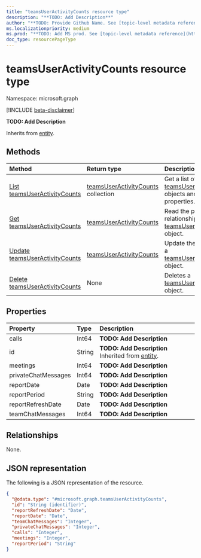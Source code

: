```yaml
---
title: "teamsUserActivityCounts resource type"
description: "**TODO: Add Description**"
author: "**TODO: Provide Github Name. See [topic-level metadata reference](https://msgo.azurewebsites.net/add/document/guidelines/metadata.html#topic-level-metadata)**"
ms.localizationpriority: medium
ms.prod: "**TODO: Add MS prod. See [topic-level metadata reference](https://msgo.azurewebsites.net/add/document/guidelines/metadata.html#topic-level-metadata)**"
doc_type: resourcePageType
---
```


# teamsUserActivityCounts resource type

Namespace: microsoft.graph

[!INCLUDE [beta-disclaimer](../../includes/beta-disclaimer.md)]

**TODO: Add Description**


Inherits from [entity](../resources/entity.md).

## Methods
|Method|Return type|Description|
|:---|:---|:---|
|[List teamsUserActivityCounts](../api/teamsuseractivitycounts-list.md)|[teamsUserActivityCounts](../resources/teamsuseractivitycounts.md) collection|Get a list of the [teamsUserActivityCounts](../resources/teamsuseractivitycounts.md) objects and their properties.|
|[Get teamsUserActivityCounts](../api/teamsuseractivitycounts-get.md)|[teamsUserActivityCounts](../resources/teamsuseractivitycounts.md)|Read the properties and relationships of a [teamsUserActivityCounts](../resources/teamsuseractivitycounts.md) object.|
|[Update teamsUserActivityCounts](../api/teamsuseractivitycounts-update.md)|[teamsUserActivityCounts](../resources/teamsuseractivitycounts.md)|Update the properties of a [teamsUserActivityCounts](../resources/teamsuseractivitycounts.md) object.|
|[Delete teamsUserActivityCounts](../api/teamsuseractivitycounts-delete.md)|None|Deletes a [teamsUserActivityCounts](../resources/teamsuseractivitycounts.md) object.|

## Properties
|Property|Type|Description|
|:---|:---|:---|
|calls|Int64|**TODO: Add Description**|
|id|String|**TODO: Add Description** Inherited from [entity](../resources/entity.md).|
|meetings|Int64|**TODO: Add Description**|
|privateChatMessages|Int64|**TODO: Add Description**|
|reportDate|Date|**TODO: Add Description**|
|reportPeriod|String|**TODO: Add Description**|
|reportRefreshDate|Date|**TODO: Add Description**|
|teamChatMessages|Int64|**TODO: Add Description**|

## Relationships
None.

## JSON representation
The following is a JSON representation of the resource.
<!-- {
  "blockType": "resource",
  "keyProperty": "id",
  "@odata.type": "microsoft.graph.teamsUserActivityCounts",
  "baseType": "microsoft.graph.entity",
  "openType": false
}
-->
``` json
{
  "@odata.type": "#microsoft.graph.teamsUserActivityCounts",
  "id": "String (identifier)",
  "reportRefreshDate": "Date",
  "reportDate": "Date",
  "teamChatMessages": "Integer",
  "privateChatMessages": "Integer",
  "calls": "Integer",
  "meetings": "Integer",
  "reportPeriod": "String"
}
```

